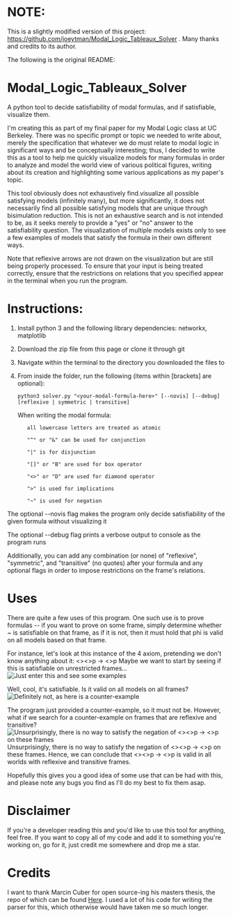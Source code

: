 # NOTE:
This is a slightly modified version of this project: https://github.com/joeytman/Modal_Logic_Tableaux_Solver . Many thanks and credits to its author.

The following is the original README:

# Modal_Logic_Tableaux_Solver
A python tool to decide satisfiability of modal formulas, and if satisfiable, visualize them.

I'm creating this as part of my final paper for my Modal Logic class at UC Berkeley. There was no specific prompt or topic we needed to write about, merely the specification that whatever we do must relate to modal logic in significant ways and be conceptually interesting; thus, I decided to write this as a tool to help me quickly visualize models for many formulas in order to analyze and model the world view of various political figures, writing about its creation and highlighting some various applications as my paper's topic.

This tool obviously does not exhaustively find.visualize all possible satisfying models (infinitely many), but more significantly, it does not necessarily find all possible satisfying models that are unique through bisimulation reduction. This is not an exhaustive search and is not intended to be, as it seeks merely to provide a "yes" or "no" answer to the satisfiability question. The visualization of multiple models exists only to see a few examples of models that satisfy the formula in their own different ways.

Note that reflexive arrows are not drawn on the visualization but are still being properly processed. To ensure that your input is being treated correctly, ensure that the restrictions on relations that you specified appear in the terminal when you run the program.

# Instructions:
1. Install python 3 and the following library dependencies: networkx, matplotlib

2. Download the zip file from this page or clone it through git

3. Navigate within the terminal to the directory you downloaded the files to

4. From inside the folder, run the following (items within [brackets] are optional):

       python3 solver.py "<your-modal-formula-here>" [--novis] [--debug] [reflexive | symmetric | transitive]
        
   When writing the modal formula:
   
          all lowercase letters are treated as atomic
          
          "^" or "&" can be used for conjunction
          
          "|" is for disjunction
          
          "[]" or "B" are used for box operator
          
          "<>" or "D" are used for diamond operator
          
          ">" is used for implications
          
          "~" is used for negation
          
  The optional --novis flag makes the program only decide satisfiability of the given formula without visualizing it
  
  The optional --debug flag prints a verbose output to console as the program runs
  
  Additionally, you can add any combination (or none) of "reflexive", "symmetric", and "transitive" (no quotes) after your formula and any optional flags in order to impose restrictions on the frame's relations.
  
# Uses
There are quite a few uses of this program. One such use is to prove formulas -- if you want to prove <phi> on some frame, simply determine whether ~<phi> is satisfiable on that frame, as if it is not, then it must hold that phi is valid on all models based on that frame.

For instance, let's look at this instance of the 4 axiom, pretending we don't know anything about it: <><>p -> <>p
Maybe we want to start by seeing if this is satisfiable on unrestricted frames...
![Just enter this and see some examples](https://i.imgur.com/vW5AHNT.png)

Well, cool, it's satisfiable. Is it valid on all models on all frames?
![Definitely not, as here is a counter-example](https://i.imgur.com/b1oLVDI.png)

The program just provided a counter-example, so it must not be.
However, what if we search for a counter-example on frames that are reflexive and transitive?
![Unsurprisingly, there is no way to satisfy the negation of <><>p -> <>p on these frames](https://i.imgur.com/8R5WtNE.png) Unsurprisingly, there is no way to satisfy the negation of <><>p -> <>p on these frames. Hence, we can conclude that <><>p -> <>p is valid in all worlds with reflexive and transitive frames.

Hopefully this gives you a good idea of some use that can be had with this, and please note any bugs you find as I'll do my best to fix them asap.

# Disclaimer
If you're a developer reading this and you'd like to use this tool for anything, feel free. If you want to copy all of my code and add it to something you're working on, go for it, just credit me somewhere and drop me a star. 

# Credits
I want to thank Marcin Cuber for open source-ing his masters thesis, the repo of which can be found [Here](https://github.com/marcincuber). I used a lot of his code for writing the parser for this, which otherwise would have taken me so much longer.
